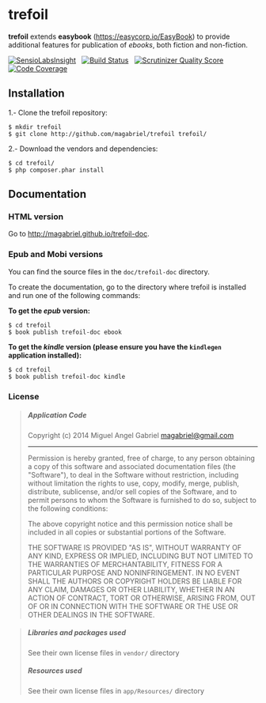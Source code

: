 # trefoil #

**trefoil** extends **easybook** (<https://easycorp.io/EasyBook>) to provide 
additional features for publication of *ebooks*, both fiction and non-fiction.

[![SensioLabsInsight](https://insight.sensiolabs.com/projects/76f7597a-6ff8-449c-811f-d6a4f38025d6/mini.png)](https://insight.sensiolabs.com/projects/76f7597a-6ff8-449c-811f-d6a4f38025d6)
&nbsp;
[![Build Status](https://travis-ci.org/magabriel/trefoil.png?branch=master)](https://travis-ci.org/magabriel/trefoil)
&nbsp;
[![Scrutinizer Quality Score](https://scrutinizer-ci.com/g/magabriel/trefoil/badges/quality-score.png?s=3a59ce8ad502597f2f34284968095bb56eb83cb8)](https://scrutinizer-ci.com/g/magabriel/trefoil/)
&nbsp;
[![Code Coverage](https://scrutinizer-ci.com/g/magabriel/trefoil/badges/coverage.png?s=fd7c126b3098f15e704fa1cb11b76a119d5c2ec2)](https://scrutinizer-ci.com/g/magabriel/trefoil/)

## Installation ##

1.- Clone the trefoil repository:

```
$ mkdir trefoil
$ git clone http://github.com/magabriel/trefoil trefoil/
```

2.- Download the vendors and dependencies:

```
$ cd trefoil/
$ php composer.phar install
```

## Documentation ##

### HTML version

Go to <http://magabriel.github.io/trefoil-doc>.

### Epub and Mobi versions

You can find the source files in the `doc/trefoil-doc` directory. 

To create the documentation, go to the directory where trefoil is installed and run 
one of the following commands:

**To get the *epub* version:**
 
```
$ cd trefoil
$ book publish trefoil-doc ebook 
```

**To get the *kindle* version (please ensure you have the `kindlegen` application 
installed):**
 
```
$ cd trefoil
$ book publish trefoil-doc kindle
```


### License

> ##### Application Code
> 
> Copyright (c) 2014 Miguel Angel Gabriel <magabriel@gmail.com>
> 
> - - -
> 
> Permission is hereby granted, free of charge, to any person obtaining a copy of
> this software and associated documentation files (the "Software"), to deal in
> the Software without restriction, including without limitation the rights to
> use, copy, modify, merge, publish, distribute, sublicense, and/or sell copies
> of the Software, and to permit persons to whom the Software is furnished to do
> so, subject to the following conditions:
> 
> The above copyright notice and this permission notice shall be included in all
> copies or substantial portions of the Software.
> 
> THE SOFTWARE IS PROVIDED "AS IS", WITHOUT WARRANTY OF ANY KIND, EXPRESS OR
> IMPLIED, INCLUDING BUT NOT LIMITED TO THE WARRANTIES OF MERCHANTABILITY,
> FITNESS FOR A PARTICULAR PURPOSE AND NONINFRINGEMENT. IN NO EVENT SHALL THE
> AUTHORS OR COPYRIGHT HOLDERS BE LIABLE FOR ANY CLAIM, DAMAGES OR OTHER
> LIABILITY, WHETHER IN AN ACTION OF CONTRACT, TORT OR OTHERWISE, ARISING FROM,
> OUT OF OR IN CONNECTION WITH THE SOFTWARE OR THE USE OR OTHER DEALINGS IN THE
> SOFTWARE.

> ##### Libraries and packages used ##
> 
> See their own license files in `vendor/` directory
>
> ##### Resources used ##
>
> See their own license files in `app/Resources/` directory
